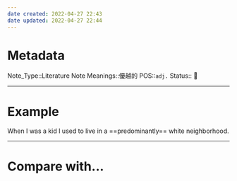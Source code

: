 ```yaml
---
date created: 2022-04-27 22:43
date updated: 2022-04-27 22:44
---
```


# Metadata

Note_Type::Literature Note
Meanings::優越的
POS::`adj.`
Status:: 👶

---

# Example

When I was a kid I used to live in a ==predominantly== white neighborhood.

---

# Compare with...
